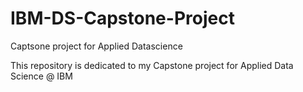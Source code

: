 # IBM-DS-Capstone-Project
Captsone project for Applied Datascience

This repository is dedicated to my Capstone project for Applied Data Science @ IBM

